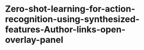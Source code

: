 # Zero-shot-learning-for-action-recognition-using-synthesized-features-Author-links-open-overlay-panel